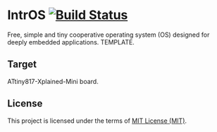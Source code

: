 IntrOS [![Build Status](https://travis-ci.org/stateos/IntrOS-ATtiny817-Xplained-Mini.svg)](https://travis-ci.org/stateos/IntrOS-ATtiny817-Xplained-Mini)
=======

Free, simple and tiny cooperative operating system (OS) designed for deeply embedded applications.
TEMPLATE.

Target
-------

ATtiny817-Xplained-Mini board.

License
-------

This project is licensed under the terms of [MIT License (MIT)](https://opensource.org/licenses/MIT).
